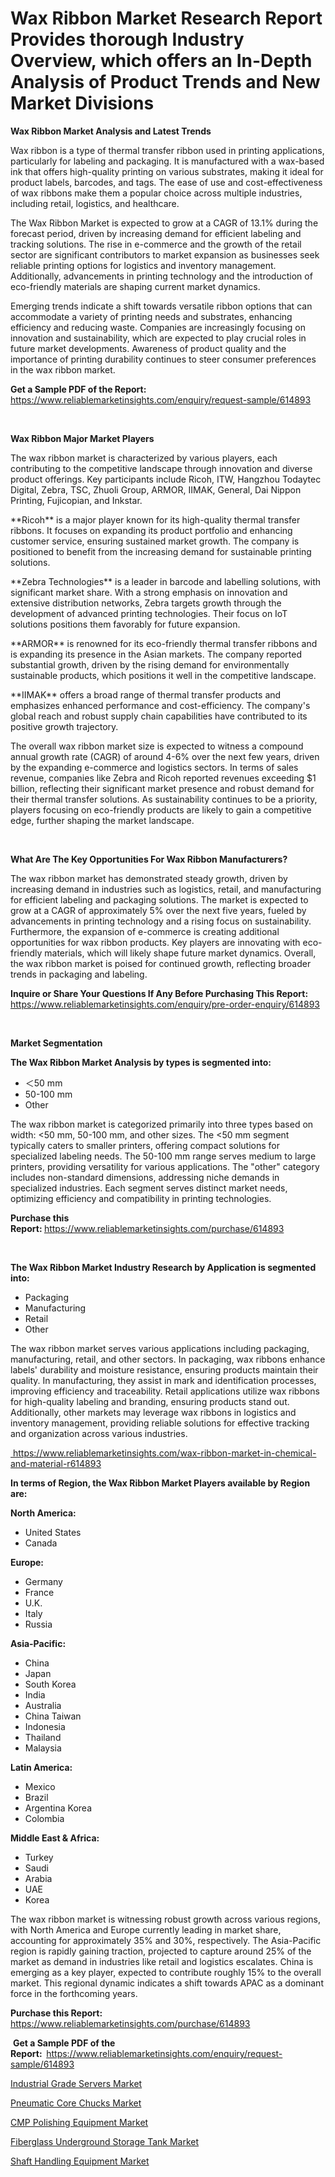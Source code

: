 <p><h1>Wax Ribbon Market Research Report Provides thorough Industry Overview, which offers an In-Depth Analysis of Product Trends and New Market Divisions</h1></p><p><strong>Wax Ribbon Market Analysis and Latest Trends</strong></p>
<p><p>Wax ribbon is a type of thermal transfer ribbon used in printing applications, particularly for labeling and packaging. It is manufactured with a wax-based ink that offers high-quality printing on various substrates, making it ideal for product labels, barcodes, and tags. The ease of use and cost-effectiveness of wax ribbons make them a popular choice across multiple industries, including retail, logistics, and healthcare.</p><p>The Wax Ribbon Market is expected to grow at a CAGR of 13.1% during the forecast period, driven by increasing demand for efficient labeling and tracking solutions. The rise in e-commerce and the growth of the retail sector are significant contributors to market expansion as businesses seek reliable printing options for logistics and inventory management. Additionally, advancements in printing technology and the introduction of eco-friendly materials are shaping current market dynamics.</p><p>Emerging trends indicate a shift towards versatile ribbon options that can accommodate a variety of printing needs and substrates, enhancing efficiency and reducing waste. Companies are increasingly focusing on innovation and sustainability, which are expected to play crucial roles in future market developments. Awareness of product quality and the importance of printing durability continues to steer consumer preferences in the wax ribbon market.</p></p>
<p><strong>Get a Sample PDF of the Report:&nbsp;</strong> <a href="https://www.reliablemarketinsights.com/enquiry/request-sample/614893?utm_campaign=1584&utm_medium=2&utm_source=Github&utm_content=ia&utm_term=18102024&utm_id=wax-ribbon">https://www.reliablemarketinsights.com/enquiry/request-sample/614893</a></p>
<p>&nbsp;</p>
<p><strong>Wax Ribbon Major Market Players</strong></p>
<p><p>The wax ribbon market is characterized by various players, each contributing to the competitive landscape through innovation and diverse product offerings. Key participants include Ricoh, ITW, Hangzhou Todaytec Digital, Zebra, TSC, Zhuoli Group, ARMOR, IIMAK, General, Dai Nippon Printing, Fujicopian, and Inkstar.</p><p>**Ricoh** is a major player known for its high-quality thermal transfer ribbons. It focuses on expanding its product portfolio and enhancing customer service, ensuring sustained market growth. The company is positioned to benefit from the increasing demand for sustainable printing solutions.</p><p>**Zebra Technologies** is a leader in barcode and labelling solutions, with significant market share. With a strong emphasis on innovation and extensive distribution networks, Zebra targets growth through the development of advanced printing technologies. Their focus on IoT solutions positions them favorably for future expansion.</p><p>**ARMOR** is renowned for its eco-friendly thermal transfer ribbons and is expanding its presence in the Asian markets. The company reported substantial growth, driven by the rising demand for environmentally sustainable products, which positions it well in the competitive landscape.</p><p>**IIMAK** offers a broad range of thermal transfer products and emphasizes enhanced performance and cost-efficiency. The company's global reach and robust supply chain capabilities have contributed to its positive growth trajectory.</p><p>The overall wax ribbon market size is expected to witness a compound annual growth rate (CAGR) of around 4-6% over the next few years, driven by the expanding e-commerce and logistics sectors. In terms of sales revenue, companies like Zebra and Ricoh reported revenues exceeding $1 billion, reflecting their significant market presence and robust demand for their thermal transfer solutions. As sustainability continues to be a priority, players focusing on eco-friendly products are likely to gain a competitive edge, further shaping the market landscape.</p></p>
<p>&nbsp;</p>
<p><strong>What Are The Key Opportunities For Wax Ribbon Manufacturers?</strong></p>
<p><p>The wax ribbon market has demonstrated steady growth, driven by increasing demand in industries such as logistics, retail, and manufacturing for efficient labeling and packaging solutions. The market is expected to grow at a CAGR of approximately 5% over the next five years, fueled by advancements in printing technology and a rising focus on sustainability. Furthermore, the expansion of e-commerce is creating additional opportunities for wax ribbon products. Key players are innovating with eco-friendly materials, which will likely shape future market dynamics. Overall, the wax ribbon market is poised for continued growth, reflecting broader trends in packaging and labeling.</p></p>
<p><strong>Inquire or Share Your Questions If Any Before Purchasing This Report:</strong> <a href="https://www.reliablemarketinsights.com/enquiry/pre-order-enquiry/614893?utm_campaign=1584&utm_medium=2&utm_source=Github&utm_content=ia&utm_term=18102024&utm_id=wax-ribbon">https://www.reliablemarketinsights.com/enquiry/pre-order-enquiry/614893</a></p>
<p>&nbsp;</p>
<p><strong>Market Segmentation</strong></p>
<p><strong>The Wax Ribbon Market Analysis by types is segmented into:</strong></p>
<p><ul><li>＜50 mm</li><li>50-100 mm</li><li>Other</li></ul></p>
<p><p>The wax ribbon market is categorized primarily into three types based on width: <50 mm, 50-100 mm, and other sizes. The <50 mm segment typically caters to smaller printers, offering compact solutions for specialized labeling needs. The 50-100 mm range serves medium to large printers, providing versatility for various applications. The "other" category includes non-standard dimensions, addressing niche demands in specialized industries. Each segment serves distinct market needs, optimizing efficiency and compatibility in printing technologies.</p></p>
<p><strong>Purchase this Report:&nbsp;</strong><a href="https://www.reliablemarketinsights.com/purchase/614893?utm_campaign=1584&utm_medium=2&utm_source=Github&utm_content=ia&utm_term=18102024&utm_id=wax-ribbon">https://www.reliablemarketinsights.com/purchase/614893</a></p>
<p>&nbsp;</p>
<p><strong>The Wax Ribbon Market Industry Research by Application is segmented into:</strong></p>
<p><ul><li>Packaging</li><li>Manufacturing</li><li>Retail</li><li>Other</li></ul></p>
<p><p>The wax ribbon market serves various applications including packaging, manufacturing, retail, and other sectors. In packaging, wax ribbons enhance labels' durability and moisture resistance, ensuring products maintain their quality. In manufacturing, they assist in mark and identification processes, improving efficiency and traceability. Retail applications utilize wax ribbons for high-quality labeling and branding, ensuring products stand out. Additionally, other markets may leverage wax ribbons in logistics and inventory management, providing reliable solutions for effective tracking and organization across various industries.</p></p>
<p><a href="https://www.reliablemarketinsights.com/wax-ribbon-market-in-chemical-and-material-r614893?utm_campaign=1584&utm_medium=2&utm_source=Github&utm_content=ia&utm_term=18102024&utm_id=wax-ribbon">&nbsp;https://www.reliablemarketinsights.com/wax-ribbon-market-in-chemical-and-material-r614893</a></p>
<p><strong>In terms of Region, the Wax Ribbon Market Players available by Region are:</strong></p>
<p>
    <p> <strong> North America: </strong>
        <ul>
            <li>United States</li>
            <li>Canada</li>
        </ul>
        </p> 
    <p> <strong> Europe: </strong>
        <ul>
            <li>Germany</li>
            <li>France</li>
            <li>U.K.</li>
            <li>Italy</li>
            <li>Russia</li>
        </ul>
        </p> 
    <p> <strong> Asia-Pacific: </strong>
        <ul>
            <li>China</li>
            <li>Japan</li>
            <li>South Korea</li>
            <li>India</li>
            <li>Australia</li>
            <li>China Taiwan</li>
            <li>Indonesia</li>
            <li>Thailand</li>
            <li>Malaysia</li>
        </ul>
        </p> 
    <p> <strong> Latin America: </strong>
        <ul>
            <li>Mexico</li>
            <li>Brazil</li>
            <li>Argentina Korea</li>
            <li>Colombia</li>
        </ul>
        </p> 
    <p> <strong> Middle East & Africa: </strong>
        <ul>
            <li>Turkey</li>
            <li>Saudi</li>
            <li>Arabia</li>
            <li>UAE</li>
            <li>Korea</li>
        </ul>
    </p>
    </p>
<p><p>The wax ribbon market is witnessing robust growth across various regions, with North America and Europe currently leading in market share, accounting for approximately 35% and 30%, respectively. The Asia-Pacific region is rapidly gaining traction, projected to capture around 25% of the market as demand in industries like retail and logistics escalates. China is emerging as a key player, expected to contribute roughly 15% to the overall market. This regional dynamic indicates a shift towards APAC as a dominant force in the forthcoming years.</p></p>
<p><strong>Purchase this Report: </strong><a href="https://www.reliablemarketinsights.com/purchase/614893?utm_campaign=1584&utm_medium=2&utm_source=Github&utm_content=ia&utm_term=18102024&utm_id=wax-ribbon">https://www.reliablemarketinsights.com/purchase/614893</a></p>
<p>&nbsp;<strong>Get a Sample PDF of the Report:&nbsp;&nbsp;</strong><a href="https://www.reliablemarketinsights.com/enquiry/request-sample/614893?utm_campaign=1584&utm_medium=2&utm_source=Github&utm_content=ia&utm_term=18102024&utm_id=wax-ribbon">https://www.reliablemarketinsights.com/enquiry/request-sample/614893</a></p>
<p><strong></strong></p>
<p><p><a href="https://github.com/tamvrosiya/Market-Research-Report-List-6/blob/main/industrial-grade-servers-market.md?utm_campaign=1584&utm_medium=2&utm_source=Github&utm_content=ia&utm_term=18102024&utm_id=wax-ribbon">Industrial Grade Servers Market</a></p><p><a href="https://www.linkedin.com/pulse/pneumatic-core-chucks-market-evolution-global-trends-regional-cnnje?utm_campaign=1584&utm_medium=2&utm_source=Github&utm_content=ia&utm_term=18102024&utm_id=wax-ribbon">Pneumatic Core Chucks Market</a></p><p><a href="https://www.linkedin.com/pulse/cmp-polishing-equipment-industry-resonance-53-amplification-krlle?utm_campaign=1584&utm_medium=2&utm_source=Github&utm_content=ia&utm_term=18102024&utm_id=wax-ribbon">CMP Polishing Equipment Market</a></p><p><a href="https://www.linkedin.com/pulse/fiberglass-underground-storage-tank-market-consolidation-1bqoe?utm_campaign=1584&utm_medium=2&utm_source=Github&utm_content=ia&utm_term=18102024&utm_id=wax-ribbon">Fiberglass Underground Storage Tank Market</a></p><p><a href="https://www.linkedin.com/pulse/shaft-handling-equipment-market-overview-global-trends-future-lthje?utm_campaign=1584&utm_medium=2&utm_source=Github&utm_content=ia&utm_term=18102024&utm_id=wax-ribbon">Shaft Handling Equipment Market</a></p></p>